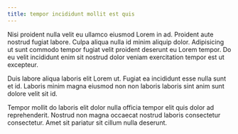 ```yaml
---
title: tempor incididunt mollit est quis
---
```


Nisi proident nulla velit eu ullamco eiusmod Lorem in ad. Proident aute nostrud fugiat labore. Culpa aliqua nulla id minim aliquip dolor. Adipisicing ut sunt commodo tempor fugiat velit proident deserunt eu Lorem tempor. Do eu velit incididunt enim sit nostrud dolor veniam exercitation tempor est ut excepteur.

Duis labore aliqua laboris elit Lorem ut. Fugiat ea incididunt esse nulla sunt et id. Laboris minim magna eiusmod non non laboris laboris sint anim sunt dolore velit sit id.

Tempor mollit do laboris elit dolor nulla officia tempor elit quis dolor ad reprehenderit. Nostrud non magna occaecat nostrud laboris consectetur consectetur. Amet sit pariatur sit cillum nulla deserunt.